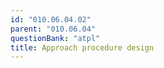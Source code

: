 ```yaml
---
id: "010.06.04.02"
parent: "010.06.04"
questionBank: "atpl"
title: Approach procedure design
---
```

